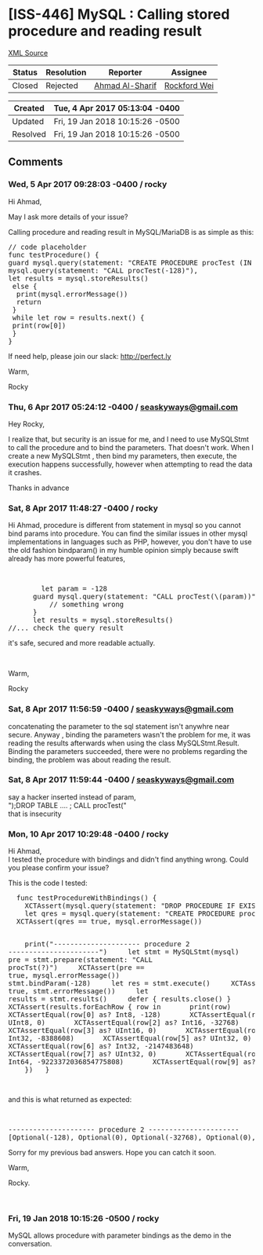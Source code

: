 # [ISS-446] MySQL : Calling stored procedure and reading result

[XML Source](./xml/ISS-446.xml)
<p></p>





Status|Resolution|Reporter|Assignee
------|----------|--------|--------
Closed|Rejected|[Ahmad Al-Sharif](seaskyways@gmail.com)|[Rockford Wei]($rocky)





Created|Tue, 4 Apr 2017 05:13:04 -0400
-------|--------------
Updated|Fri, 19 Jan 2018 10:15:26 -0500
Resolved|Fri, 19 Jan 2018 10:15:26 -0500


## Comments




### Wed, 5 Apr 2017 09:28:03 -0400 / rocky 

<p><p>Hi Ahmad,</p>

<p>May I ask more details of your issue?</p>

<p>Calling procedure and reading result in MySQL/MariaDB is as simple as this:</p>
<div class="code panel" style="border-width: 1px;"><div class="codeContent panelContent">
<pre class="code-java"><span class="code-comment">// code placeholder
</span>func testProcedure() {
guard mysql.query(statement: <span class="code-quote">"CREATE PROCEDURE procTest (IN x INT) BEGIN SELECT * FROM int_test WHERE a = x; END"</span>),
mysql.query(statement: <span class="code-quote">"CALL procTest(-128)"</span>),
let results = mysql.storeResults()
 <span class="code-keyword">else</span> { 
  print(mysql.errorMessage())
  <span class="code-keyword">return</span>
 }
 <span class="code-keyword">while</span> let row = results.next() {
 print(row[0])
 }
}
</pre>
</div></div>
<p>If need help, please join our slack: <a href="http://perfect.ly/" class="external-link" rel="nofollow">http://perfect.ly</a></p>

<p>Warm,</p>

<p>Rocky</p></p>


### Thu, 6 Apr 2017 05:24:12 -0400 / seaskyways@gmail.com 

<p><p>Hey Rocky,</p>

<p>I realize that, but security is an issue for me, and I need to use MySQLStmt to call the procedure and to bind the parameters. That doesn't work. When I create a new MySQLStmt , then bind my parameters, then execute, the execution happens successfully, however when attempting to read the data it crashes.</p>

<p>Thanks in advance</p></p>


### Sat, 8 Apr 2017 11:48:27 -0400 / rocky 

<p><p>Hi Ahmad, procedure is different from statement in mysql so you cannot bind params into procedure. You can find the similar issues in other mysql implementations in languages such as PHP, however, you don't have to use the old fashion bindparam() in my humble opinion simply because swift already has more powerful features, </p>

<p> </p>
<div class="code panel" style="border-width: 1px;"><div class="codeContent panelContent">
<pre class="code-java">        let param = -128
      guard mysql.query(statement: <span class="code-quote">"CALL procTest(\(param))"</span>) <span class="code-keyword">else</span> {
          <span class="code-comment">// something wrong
</span>      }
      let results = mysql.storeResults()
<span class="code-comment">//... check the query result</span></pre>
</div></div>
<p>it's safe, secured and more readable actually.</p>

<p> </p>

<p>Warm,</p>

<p>Rocky</p></p>


### Sat, 8 Apr 2017 11:56:59 -0400 / seaskyways@gmail.com 

<p><p>concatenating the parameter to the sql statement isn't anywhre near secure. Anyway , binding the parameters wasn't the problem for me, it was reading the results afterwards when using the class MySQLStmt.Result. Binding the parameters succeeded, there were no problems regarding the binding, the problem was about reading the result.</p></p>


### Sat, 8 Apr 2017 11:59:44 -0400 / seaskyways@gmail.com 

<p><p>say a hacker inserted instead of param, <br/>
");DROP TABLE .... ; CALL procTest("<br/>
that is insecurity</p></p>


### Mon, 10 Apr 2017 10:29:48 -0400 / rocky 

<p><p>Hi Ahmad,<br/>
 I tested the procedure with bindings and didn't find anything wrong. Could you please confirm your issue?</p>

<p>This is the code I tested:</p>
<div class="code panel" style="border-width: 1px;"><div class="codeContent panelContent">
<pre class="code-java">  func testProcedureWithBindings() {
    XCTAssert(mysql.query(statement: <span class="code-quote">"DROP PROCEDURE IF EXISTS procTst"</span>))
    let qres = mysql.query(statement: <span class="code-quote">"CREATE PROCEDURE procTst (IN x INT) BEGIN SELECT * FROM int_test WHERE a = x; END"</span>)
  XCTAssert(qres == <span class="code-keyword">true</span>, mysql.errorMessage())

    print(<span class="code-quote">"--------------------- procedure 2 ----------------------"</span>)
    let stmt = MySQLStmt(mysql)
    let pre = stmt.prepare(statement: <span class="code-quote">"CALL procTst(?)"</span>)
    XCTAssert(pre == <span class="code-keyword">true</span>, mysql.errorMessage())
    stmt.bindParam(-128)
    let res = stmt.execute()
    XCTAssert(res == <span class="code-keyword">true</span>, stmt.errorMessage())
    let results = stmt.results()
    defer { results.close() }
    XCTAssert(results.forEachRow { row in
      print(row)
      XCTAssertEqual(row[0] as? Int8, -128)
      XCTAssertEqual(row[1] as? UInt8, 0)
      XCTAssertEqual(row[2] as? Int16, -32768)
      XCTAssertEqual(row[3] as? UInt16, 0)
      XCTAssertEqual(row[4] as? Int32, -8388608)
      XCTAssertEqual(row[5] as? UInt32, 0)
      XCTAssertEqual(row[6] as? Int32, -2147483648)
      XCTAssertEqual(row[7] as? UInt32, 0)
      XCTAssertEqual(row[8] as? Int64, -9223372036854775808)
      XCTAssertEqual(row[9] as? UInt64, 0)
    })
  }

</pre>
</div></div>
<p>and this is what returned as expected:</p>

<p> </p>
<div class="preformatted panel" style="border-width: 1px;"><div class="preformattedContent panelContent">
<pre>--------------------- procedure 2 ----------------------
[Optional(-128), Optional(0), Optional(-32768), Optional(0), Optional(-8388608), Optional(0), Optional(-2147483648), Optional(0), Optional(-9223372036854775808), Optional(0)]</pre>
</div></div>
<p>Sorry for my previous bad answers. Hope you can catch it soon.</p>

<p>Warm,</p>

<p>Rocky.</p>

<p> </p></p>


### Fri, 19 Jan 2018 10:15:26 -0500 / rocky 

<p><p>MySQL allows procedure with parameter bindings as the demo in the conversation.</p></p>


